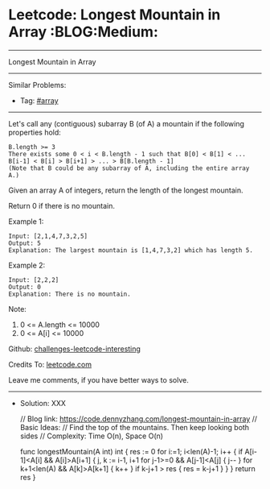 # Leetcode: Longest Mountain in Array     :BLOG:Medium:


---

Longest Mountain in Array  

---

Similar Problems:  
-   Tag: [#array](https://code.dennyzhang.com/tag/array)

---

Let's call any (contiguous) subarray B (of A) a mountain if the following properties hold:  

    B.length >= 3
    There exists some 0 < i < B.length - 1 such that B[0] < B[1] < ... B[i-1] < B[i] > B[i+1] > ... > B[B.length - 1]
    (Note that B could be any subarray of A, including the entire array A.)

Given an array A of integers, return the length of the longest mountain.  

Return 0 if there is no mountain.  

Example 1:  

    Input: [2,1,4,7,3,2,5]
    Output: 5
    Explanation: The largest mountain is [1,4,7,3,2] which has length 5.

Example 2:  

    Input: [2,2,2]
    Output: 0
    Explanation: There is no mountain.

Note:  

1.  0 <= A.length <= 10000
2.  0 <= A[i] <= 10000

Github: [challenges-leetcode-interesting](https://github.com/DennyZhang/challenges-leetcode-interesting/tree/master/longest-mountain-in-array)  

Credits To: [leetcode.com](https://leetcode.com/problems/longest-mountain-in-array/description/)  

Leave me comments, if you have better ways to solve.  

---

-   Solution: XXX

    // Blog link: https://code.dennyzhang.com/longest-mountain-in-array
    // Basic Ideas:
    // Find the top of the mountains. Then keep looking both sides
    // Complexity: Time O(n), Space O(n)
    
    func longestMountain(A int) int {
        res := 0
        for i:=1; i<len(A)-1; i++ {
            if A[i-1]<A[i] && A[i]>A[i+1] {
                j, k := i-1, i+1
                for j-1>=0 && A[j-1]<A[j] { j-- }
                for k+1<len(A) && A[k]>A[k+1] { k++ }
                if k-j+1 > res { res = k-j+1 }
            }
        }
        return res
    }